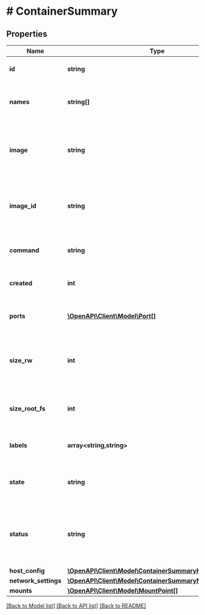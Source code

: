 # # ContainerSummary

## Properties

Name | Type | Description | Notes
------------ | ------------- | ------------- | -------------
**id** | **string** | The ID of this container | [optional]
**names** | **string[]** | The names that this container has been given | [optional]
**image** | **string** | The name of the image used when creating this container | [optional]
**image_id** | **string** | The ID of the image that this container was created from | [optional]
**command** | **string** | Command to run when starting the container | [optional]
**created** | **int** | When the container was created | [optional]
**ports** | [**\OpenAPI\Client\Model\Port[]**](Port.md) | The ports exposed by this container | [optional]
**size_rw** | **int** | The size of files that have been created or changed by this container | [optional]
**size_root_fs** | **int** | The total size of all the files in this container | [optional]
**labels** | **array<string,string>** | User-defined key/value metadata. | [optional]
**state** | **string** | The state of this container (e.g. &#x60;Exited&#x60;) | [optional]
**status** | **string** | Additional human-readable status of this container (e.g. &#x60;Exit 0&#x60;) | [optional]
**host_config** | [**\OpenAPI\Client\Model\ContainerSummaryHostConfig**](ContainerSummaryHostConfig.md) |  | [optional]
**network_settings** | [**\OpenAPI\Client\Model\ContainerSummaryNetworkSettings**](ContainerSummaryNetworkSettings.md) |  | [optional]
**mounts** | [**\OpenAPI\Client\Model\MountPoint[]**](MountPoint.md) |  | [optional]

[[Back to Model list]](../../README.md#models) [[Back to API list]](../../README.md#endpoints) [[Back to README]](../../README.md)
